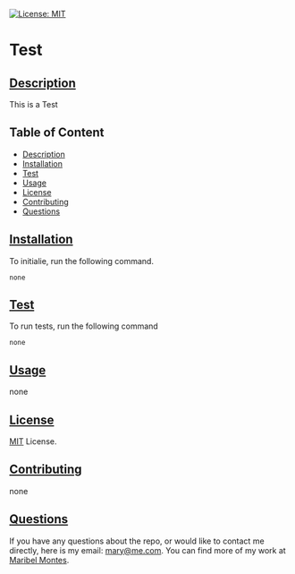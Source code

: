
[![License: MIT](https://img.shields.io/badge/License-MIT-yellow.svg)](https://opensource.org/licenses/MIT)

# Test

## [Description](#description)

This is a Test

## Table of Content

* [Description](#description)
* [Installation](#installation)
* [Test](#test)
* [Usage](#usage)
* [License](#license)
* [Contributing](#contributing)
* [Questions](#questions)

## [Installation](#installation)
To initialie, run the following command.

    none

## [Test](#test)
To run tests, run the following command

    none

## [Usage](#usage)

none

## [License](#license)

[MIT](https://opensource.org/licenses/MIT) License.

## [Contributing](#contributing)

none

## [Questions](#questions)

If you have any questions about the repo, or would like to contact me directly, 
here is my email: mary@me.com. You can find more of my work at [Maribel Montes](https://github.com/MaryMD98).

